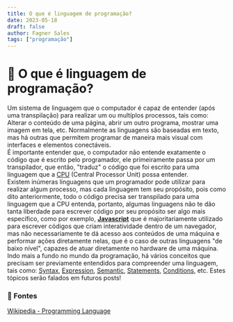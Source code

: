 ```yaml
---
title: O que é linguagem de programação?
date: 2023-05-18
draft: false
author: Fagner Sales
tags: ["programação"]
---
```


# 🤔 O que é linguagem de programação?
Um sistema de linguagem que o computador é capaz de entender (após uma transpilação) para realizar um ou multíplos processos, tais como: Alterar o conteúdo de uma página, abrir um outro programa, mostrar uma imagem em tela, etc. Normalmente as linguagens são baseadas em texto, mas há outras que permitem programar de maneira mais visual com interfaces e elementos conectáveis.
<br />
É importante entender que, o computador não entende exatamente o código que é escrito pelo programador, ele primeiramente passa por um transpilador, que então, "traduz" o código que foi escrito para uma linguagem que a [CPU](https://en.wikipedia.org/wiki/Central_processing_unit) (Central Processor Unit) possa entender.
<br />
Existem inúmeras linguagens que um programador pode utilizar para realizar algum processo, mas cada linguagem tem seu propósito, pois como dito anteriormente, todo o código precisa ser transpilado para uma linguagem que a CPU entenda, portanto, algumas linguagens não te dão tanta liberdade para escrever código por seu propósito ser algo mais específico, como por exemplo, [**Javascript**](https://en.wikipedia.org/wiki/JavaScript) que é majoritariamente utilizado para escrever códigos que criam interatividade dentro de um navegador, mas não necessariamente te dá acesso aos conteúdos de uma máquina e performar ações diretamente nelas, que é o caso de outras linguagens "de baixo nível", capazes de atuar diretamente no hardware de uma máquina.
<br />
Indo mais a fundo no mundo da programação, há vários conceitos que precisam ser previamente entendidos para compreender uma linguagem, tais como: [Syntax](https://en.wikipedia.org/wiki/Syntax_(programming_languages)), [Expression](https://en.wikipedia.org/wiki/Expression_(computer_science)), [Semantic](https://en.wikipedia.org/wiki/Semantics_(computer_science)), [Statements](https://en.wikipedia.org/wiki/Statement_(computer_science)), [Conditions](https://en.wikipedia.org/wiki/Conditional_(computer_programming)), etc. Estes tópicos serão falados em futuros posts!

### 🔗 Fontes
 [Wikipedia - Programming Language](https://en.wikipedia.org/wiki/Programming_language)
